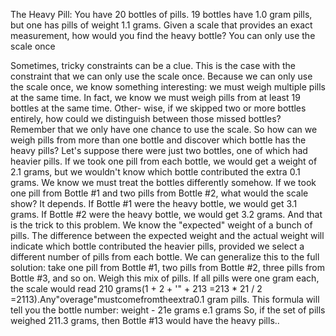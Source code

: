 The Heavy Pill: You have 20 bottles of pills. 19 bottles have 1.0 gram pills, but one has pills of weight 1.1 grams. Given a scale that provides an exact measurement, how would you find the heavy bottle? You can only use the scale once

Sometimes, tricky constraints can be a clue. This is the case with the constraint that we can only use the scale once.
Because we can only use the scale once, we know something interesting: we must weigh multiple pills at the same time. In fact, we know we must weigh pills from at least 19 bottles at the same time. Other- wise, if we skipped two or more bottles entirely, how could we distinguish between those missed bottles? Remember that we only have one chance to use the scale.
So how can we weigh pills from more than one bottle and discover which bottle has the heavy pills? Let's suppose there were just two bottles, one of which had heavier pills. If we took one pill from each bottle, we would get a weight of 2.1 grams, but we wouldn't know which bottle contributed the extra 0.1 grams. We know we must treat the bottles differently somehow.
If we took one pill from Bottle #1 and two pills from Bottle #2, what would the scale show? It depends. If Bottle #1 were the heavy bottle, we would get 3.1 grams. If Bottle #2 were the heavy bottle, we would get 3.2 grams. And that is the trick to this problem.
We know the "expected" weight of a bunch of pills. The difference between the expected weight and the actual weight will indicate which bottle contributed the heavier pills, provided we select a different number of pills from each bottle.
We can generalize this to the full solution: take one pill from Bottle #1, two pills from Bottle #2, three pills from Bottle #3, and so on. Weigh this mix of pills. If all pills were one gram each, the scale would read 210 grams(1 + 2 + '" + 213 =213 * 21 / 2 =2113).Any"overage"mustcomefromtheextra0.1 gram pills.
This formula will tell you the bottle number:
weight - 21e grams
e.1 grams
So, if the set of pills weighed 211.3 grams, then Bottle #13 would have the heavy pills..
